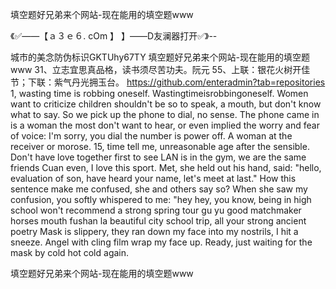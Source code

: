 填空题好兄弟来个网站-现在能用的填空题www

《✅——【ａ３ｅ６. cOm 】 】——D友澜器打开✅》--

城市的美念防伪标识GKTUhy67TY
填空题好兄弟来个网站-现在能用的填空题www	31、立志宜思真品格，读书须尽苦功夫。阮元
	55、上联：银花火树开佳节；下联：紫气丹光拥玉台。
https://github.com/enteradmin?tab=repositories
1, wasting time is robbing oneself.
Wastingtimeisrobbingoneself.
Women want to criticize children shouldn't be so to speak, a mouth, but don't know what to say.
So we pick up the phone to dial, no sense.
The phone came in is a woman the most don't want to hear, or even implied the worry and fear of voice: I'm sorry, you dial the number is power off.
A woman at the receiver or morose.
15, time tell me, unreasonable age after the sensible.
Don't have love together first to see LAN is in the gym, we are the same friends Cuan even, I love this sport.
Met, she held out his hand, said: "hello, evaluation of son, have heard your name, let's meet at last."
How this sentence make me confused, she and others say so?
When she saw my confusion, you softly whispered to me: "hey hey, you know, being in high school won't recommend a strong spring tour gu yu good matchmaker horses mouth fushan la beautiful city school trip, all your strong ancient poetry
Mask is slippery, they ran down my face into my nostrils, I hit a sneeze.
Angel with cling film wrap my face up.
Ready, just waiting for the mask by cold hot cold again.




填空题好兄弟来个网站-现在能用的填空题www
